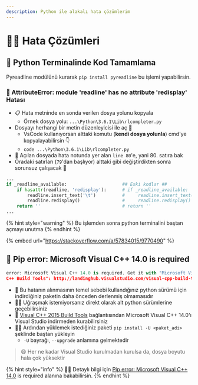 ```yaml
---
description: Python ile alakalı hata çözümlerim
---
```


# 👨‍🔧 Hata Çözümleri

## 🧪 Python Terminalinde Kod Tamamlama

Pyreadline modülünü kurarak `pip install pyreadline` bu işlemi yapabilirsin.

### 🐞 AttributeError: module 'readline' has no attribute 'redisplay' Hatası

* 📋 Hata metninde en sonda verilen dosya yolunu kopyala 
  * Örnek dosya yolu: `...\Python\3.6.1\Lib\rlcompleter.py`
* Dosyayı herhangi bir metin düzenleyicisi ile aç 📑
  * VsCode kullanıyorsan alttaki komutu \(**kendi dosya yolunla**\) cmd'ye kopyalayabilirsin 👇 
  * `code ...\Python\3.6.1\Lib\rlcompleter.py`
* 👀 Açılan dosyada hata notunda yer alan `line 80`'e, yani 80. satıra bak 
* Oradaki satırları \(`79`'dan başlıyor\) alttaki gibi değiştirdikten sonra sorunsuz çalışacak 🚀

```python
...
if _readline_available:                     ## Eski kodlar ##
    if hasattr(readline, 'redisplay'):      # if _readline_available:
        readline.insert_text('\t')          #     readline.insert_text('\t')
        readline.redisplay()                #     readline.redisplay()
    return ''                               # return ''
...
```

{% hint style="warning" %}
Bu işlemden sonra python terminalini baştan açmayı unutma
{% endhint %}

{% embed url="https://stackoverflow.com/a/57834015/9770490" %}

## 🧰 Pip error: Microsoft Visual C++ 14.0 is required

```python
error: Microsoft Visual C++ 14.0 is required. Get it with "Microsoft Visual
C++ Build Tools": http://landinghub.visualstudio.com/visual-cpp-build-tools
```

* 🧐 Bu hatanın alınmasının temel sebebi kullandığınız python sürümü için indirdiğiniz paketin daha önceden derlenmiş olmamasıdır
* 💁‍♂️ Uğraşmak istemiyorsanız direkt olarak alt python sürümlerine geçebilirsiniz
* 🧰  [Visual C++ 2015 Build Tools](http://go.microsoft.com/fwlink/?LinkId=691126&fixForIE=.exe.) bağlantısından Microsoft Visual C++ 14.0'ı Visual Studio indirmeden kurabilirsiniz
* 👷‍♂️ Ardından yüklemek istediğiniz paketi `pip install -U <paket_adi>` şeklinde baştan yükleyin
  * `-U` bayrağı,  `--upgrade` anlamına gelmektedir

> 😩 Her ne kadar Visual Studio kurulmadan kurulsa da, dosya boyutu hala çok yüksektir

{% hint style="info" %}
‍🧙‍♂ Detaylı bilgi için [Pip error: Microsoft Visual C++ 14.0](https://stackoverflow.com/a/44953739/9770490) is required alanına bakabilirsin.
{% endhint %}

